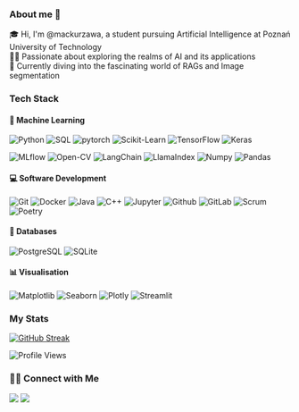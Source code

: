 ### About me 👋
🎓 Hi, I'm @mackurzawa, a student pursuing Artificial Intelligence at Poznań University of Technology <br/>
👨‍💻 Passionate about exploring the realms of AI and its applications <br/>
:seedling: Currently diving into the fascinating world of RAGs and Image segmentation <br/>

### Tech Stack

#### 🤖 Machine Learning
![Python](https://img.shields.io/badge/Python-14354C?&logo=python&logoColor=white)
![SQL](https://img.shields.io/badge/SQL-00758F?&logo=amazondocumentdb&logoColor=white)
![pytorch](https://img.shields.io/badge/PyTorch-EE4C2C?&logo=PyTorch&logoColor=white) 
![Scikit-Learn](https://img.shields.io/badge/Scikit--Learn-%23F7931E.svg?&logo=scikit-learn&logoColor=white)
![TensorFlow](https://img.shields.io/badge/TensorFlow-%23FF6F00.svg?&logo=TensorFlow&logoColor=white)
![Keras](https://img.shields.io/badge/Keras-%23D00000.svg?logo=Keras&logoColor=white)


![MLflow](https://img.shields.io/badge/MLflow-00BBBB.svg?&logo=mlflow&logoColor=white)
![Open-CV](https://img.shields.io/badge/Open--CV-%23white.svg?&logo=opencv&logoColor=white)
![LangChain](https://img.shields.io/badge/LangChain-808080?logo=openproject&logoColor=white)
![LlamaIndex](https://img.shields.io/badge/LlamaIndex-de37b7?logo=gnu&logoColor=white)
![Numpy](https://img.shields.io/badge/Numpy-00BBBB?logo=numpy&logoColor=white)
![Pandas](https://img.shields.io/badge/Pandas-130754?logo=pandas&logoColor=white)


#### 💻 Software Development
![Git](https://img.shields.io/badge/GIT-E44C30?&logo=git&logoColor=white)
![Docker](https://img.shields.io/badge/Docker-%230db7ed.svg?&logo=docker&logoColor=white)
![Java](https://img.shields.io/badge/Java-%23ED8B00.svg?&logo=openjdk&logoColor=white)
![C++](https://img.shields.io/badge/C++-%2300599C.svg?&logo=c%2B%2B&logoColor=white)
![Jupyter](https://img.shields.io/badge/Jupyter-f37821.svg?logo=jupyter&logoColor=white)
![Github](https://img.shields.io/badge/GitHub-171515?&logo=github&logoColor=white)
![GitLab](https://img.shields.io/badge/GitLab-FC6D27.svg?logo=gitlab&logoColor=white)
![Scrum](https://img.shields.io/badge/Scrum-026cba.svg?logo=scrumalliance&logoColor=white)
![Poetry](https://img.shields.io/badge/Poetry-026cba.svg?logo=poetry&logoColor=white)

#### :floppy_disk: Databases

![PostgreSQL](https://img.shields.io/badge/PostgreSQL-0064a5.svg?logo=postgresql&logoColor=white)
![SQLite](https://img.shields.io/badge/SQLite-009999.svg?logo=sqlite&logoColor=white)

#### 📊 Visualisation

![Matplotlib](https://img.shields.io/badge/Matplotlib-fc8b44.svg?logo=mediamarkt&logoColor=white)
![Seaborn](https://img.shields.io/badge/Seaborn-5c789b.svg?logo=librariesdotio&logoColor=white)
![Plotly](https://img.shields.io/badge/Plotly-282d33.svg?logo=plotly&logoColor=white)
![Streamlit](https://img.shields.io/badge/Streamlit-bd4043.svg?logo=streamlit&logoColor=white)


### My Stats

[![GitHub Streak](http://github-readme-streak-stats.herokuapp.com?user=mackurzawa&theme=dark&background=0d1117)](https://git.io/streak-stats)

![Profile Views](https://komarev.com/ghpvc/?username=mackurzawa)

### 🤝🏻 Connect with Me

<a href="mailto:mac.kurzawa@gmail.com"><img src="https://img.shields.io/badge/mac.kurzawa@gmail.com-b23e2f?logo=gmail&logoColor=white"></a>
<a href="https://www.linkedin.com/in/maciej-kurzawa-663388244/"><img src="https://img.shields.io/badge/Maciej Kurzawa-blue?logo=linkedin&logoColor=white"></a>
<!--
**mackurzawa/mackurzawa** is a ✨ _special_ ✨ repository because its `README.md` (this file) appears on your GitHub profile.

Here are some ideas to get you started:

- 🔭 I’m currently working on ...
- 🌱 I’m currently learning ...
- 👯 I’m looking to collaborate on ...
- 🤔 I’m looking for help with ...
- 💬 Ask me about ...
- 📫 How to reach me: ...
- 😄 Pronouns: ...
- ⚡ Fun fact: ...
-->
